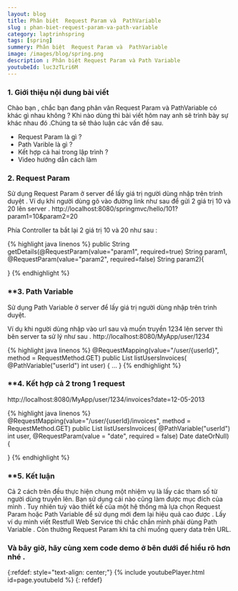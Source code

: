 ```yaml
---
layout: blog
title: Phân biệt  Request Param và  PathVariable
slug : phan-biet-request-param-va-path-variable
category: laptrinhspring
tags: [spring]
summery: Phân biệt  Request Param và  PathVariable
image: /images/blog/spring.png
description : Phân biệt Request Param và Path Variable 
youtubeId: luc3zTLri6M
---
```


### **1. Giới thiệu nội dung bài viết**

Chào bạn , chắc bạn đang phân vân Request Param và PathVariable có khác gì nhau không ? Khi nào dùng thì bài viết hôm nay 
anh sẽ trình bày sự khác nhau đó .Chúng ta sẽ thảo luận các vấn đề sau.

- Request Param là gì ?
- Path Varible là gì ?
- Kết hợp cả hai trong lập trình ?
- Video hướng dẫn cách làm 


### **2. Request Param**

Sử dụng Request Param ở server  để lấy giá trị người dùng nhập trên trình duyệt .
Ví dụ khi người dùng gõ vào đường link như sau để gửi 2 giá trị 10 và 20 lên server .
http://localhost:8080/springmvc/hello/101?param1=10&param2=20

Phía Controller ta bắt lại 2 giá trị 10 và 20 như sau :

{% highlight java linenos %} 
public String getDetails(@RequestParam(value="param1", required=true) String param1, @RequestParam(value="param2", required=false) String param2){
    
}
{% endhighlight %}


### **3. Path Variable

Sử dụng Path Variable ở server  để lấy giá trị người dùng nhập trên trình duyệt. 

Ví dụ khi người dùng nhập vào url sau và muốn truyền 1234 lên server thì bên server ta sử lý như sau .
http://localhost:8080/MyApp/user/1234

{% highlight java linenos %} 
@RequestMapping(value="/user/{userId}", method = RequestMethod.GET)
public List<Invoice> listUsersInvoices(
            @PathVariable("userId") int user) {
  ...
}
{% endhighlight %}


### **4. Kết hợp cả 2 trong 1 request 
http://localhost:8080/MyApp/user/1234/invoices?date=12-05-2013

{% highlight java linenos %} 
@RequestMapping(value="/user/{userId}/invoices", method = RequestMethod.GET)
public List<Invoice> listUsersInvoices(
            @PathVariable("userId") int user,
            @RequestParam(value = "date", required = false) Date dateOrNull) {
  
}
{% endhighlight %}


### **5. Kết luận 

Cả 2 cách trên đều thực hiện chung một nhiệm vụ là lấy các tham số từ người dùng truyền lên. Bạn sử dụng cái nào cũng làm được 
mục đích của mình . Tuy nhiên tuỳ vào thiết kế của một hệ thống mà lựa chọn Request Param hoặc  Path Variable để sử dụng mới đem lại
hiệu quả cao được . Lấy ví dụ mình viết Restfull Web Service thì chắc chắn mình phải dùng Path Variable . Còn thường Request Param khi ta chỉ muống
query data trên URL. 


### Và bây giờ, hãy cùng xem code demo ở bên dưới để hiểu rõ hơn nhé .

{:refdef: style="text-align: center;"}
{% include youtubePlayer.html id=page.youtubeId %}
{: refdef}